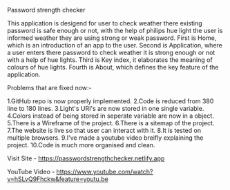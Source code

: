 Password strength checker

This application is desigend for user to check weather there existing password is safe enough or not, with the help of philips hue light the user is informed weather they are using strong or weak password.
First is Home, which is an introduction of an app to the user.
Second is Application, where a user enters there password to check weather it is strong enough or not with a help of hue lights.
Third is Key index, it elaborates the meaning of colours of hue lights.
Fourth is About, which defines the key feature of the application.

Problems that are fixed now:-

1.GitHub repo is now properly implemented.
2.Code is reduced from 380 line to 180 lines.
3.Light's URI's are now stored in one single variable.
4.Colors instead of being stored in seperate variable are now in a object.
5.There is a Wireframe of the project.
6.There is a sitemap of the project.
7.The website is live so that user can interact with it.
8.It is tested on multiple browsers.
9.I've made a youtube video breifly explaining the project.
10.Code is much more organised and clean.

Visit Site - https://passwordstrengthchecker.netlify.app

YouTube Video - https://www.youtube.com/watch?v=hSLvQ9Fhckw&feature=youtu.be
